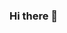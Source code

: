 ### Hi there 👋

<!--
**jas777/jas777** is a ✨ _special_ ✨ repository because its `README.md` (this file) appears on your GitHub profile.

### About me 👀
So basically I'm a _young_ dev from Poland that started coding around the age of 10 and learned Java ~3 years later.

### Languages I know 📚
- Java (❤)
- Kotlin (❤)
- JavaScript
- TypeScript (❤)
- Rust
- Python
- C++
- C#
- HTML & CSS & SCSS
- Vue (❤)

[![Top Langs](https://github-readme-stats.vercel.app/api/top-langs/?username=jas777&layout=compact&theme=radical&langs_count=10)

### General stats 📊

[![Stats](https://github-readme-stats.vercel.app/api?username=jas777&count_private=true&show_icons=true&theme=radical)

### Contact 💌

Discord - jas777#5796
